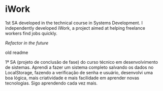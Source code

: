 # iWork
1st SA developed in the technical course in Systems Development. I independently developed iWork, a project aimed at helping freelance workers find jobs quickly.

*Refactor in the future*

old readme

1ª SA (projeto de conclusão de fase) do curso técnico em desenvolvimento de sistemas. Aprendi a fazer um sistema completo salvando os dados no LocalStorage, fazendo a verificação de senha e usuário, desenvolvi uma boa lógica, mais criatividade e mais facilidade em aprender novas tecnologias. Sigo aprendendo cada vez mais.
